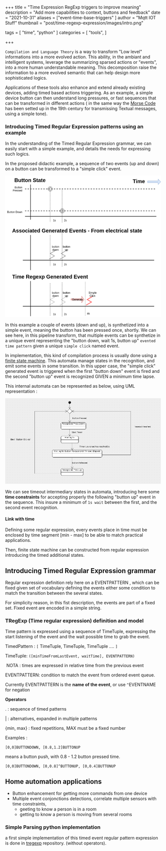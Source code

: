 +++
title = "Time Expression RegExp triggers to improve meaning"
description = "Add more capabilities to context, buttons and feedback"
date = "2021-10-31"
aliases = ["event-time-base-triggers" ]
author = "Mqtt IOT Stuff"
thumbnail = "post/time-regexp-expression/images/intro.png"

tags = [
    "time", "python"
]
categories = [
    "tools",
]

+++

`Compilation and Language Theory` is a way to transform "Low level" informations into a more evolved action. This ability, in the ambiant and intelligent systems,  leverage the summarizing sparsed actions or "events", into a more human understandable meaning. This decomposition raise the information to a more evolved semantic that can help design more sophisticated logics. 

Applications of these tools also enhance and extend already existing devices, adding timed based actions triggering. As an example, a simple device button can then understand long pressures, or fast sequences that can be transformed in different actions ( in the same way the [Morse Code](https://fr.wikipedia.org/wiki/Code_Morse_international) has been setted up in the 19th century for transmissing Textual messages, using a simple tone).

 

<!--more-->

### Introducing Timed Regular Expression patterns using an example

In the understanding of the Timed Regular Expression grammar, we can easily start with a simple example, and details the needs for expressing such logics.

In the proposed didactic example, a sequence of two events (up and down) on a button can be transformed to a "simple click" event.

![](images/tregexp-events.png)

In this example a couple of events (down and up), is synthetized into a simple event, meaning the button has been pressed once, shortly. We can see here, in this pipeline transform,  that multiple events can be  synthetize in a unique event representing the "button down, wait 1s, button up" `evented time pattern` given a unique  `simple click` named event.



In implementation, this kind of compilation process is usually done using a [finite state machine](https://en.wikipedia.org/wiki/Finite-state_machine). This automata manage states in the recognition, and emit some events in some transition. In this upper case, the "simple click" generated event is triggered when the first "button down" event is fired and the second "button up" event is recognized GIVEN a minimum time lapse. 

This internal automata can be represented as below, using UML representation :

![](images/simple_fsm.png)

We can see timeout intermediary states in automata,  introducing here some __time constraints__  for accepting properly the following "button up" event in the sequence. This insure a  minimum of `1s wait`  between the first, and the second event recognition.



#### Link with time

Defining some regular expression, every events place in time must be enclosed by time segment [min - max] to be able to match practical applications.  

Then, finite state machine can be constructed from regular expression introducing the timed additional states. 



## Introducing Timed Regular Expression grammar

Regular expression definition rely here on a EVENTPATTERN , which can be fixed given set of vocabulary defining the events either some condition to match the transition between the several states. 

For simplicity reason, in this fist description, the events are part of a fixed set. Fixed event are encoded in a simple string. 



### TRegExp (Time regular expression) definition and model

Time pattern is expressed using a sequence of TimeTuple, expressing the start listening of the event and the wait possible time to grab the event. 



TimedPattern : `[` TimeTuple, TimeTuple, TimeTuple ....   `]`

TimeTuple: `([minTimeFromLastEvent, waitTime], EVENTPATTERN)`

​     NOTA : times are expressed in relative time from the previous event

EVENTPATTERN: condition to match the event from ordered event queue. 

Currently EVENTPATTERN is the **name of the event**, or use `^`EVENTNAME for negation



**Operators** 

.  : sequence of timed patterns

| : alternatives, expanded in multiple patterns

{min, max} : fixed repetitions, MAX must be a fixed number



Examples :

```
[0,0]BUTTONDOWN, [0.8,1.2]BUTTONUP
```

means a button push, with 0.8 - 1.2 button pressed time.

```
[0,0]BUTTONDOWN, [0,0.8]^BUTTONUP, [0,0.4]BUTTONUP
```





## Home automation applications

- Button enhancement for getting more commands from one device
- Multiple event conjonctions detections, correlate multiple sensors with time constraints, 
  - geeting to know a person is in a room
  - getting to know a person is moving from several rooms





### Simple Parsing python implementation

a first simple implementation of this timed event regular pattern expression is done in [tregexp](https://github.com/mqttiotstuff/mqtt-agent-tregex) repository. (without operators).
